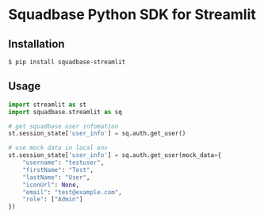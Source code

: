 # Squadbase Python SDK for Streamlit

## Installation

```shell
$ pip install squadbase-streamlit
```

## Usage

```python
import streamlit as st
import squadbase.streamlit as sq

# get squadbase user infomation
st.session_state['user_info'] = sq.auth.get_user()

# use mock data in local env
st.session_state['user_info'] = sq.auth.get_user(mock_data={
    "username": "testuser",
    "firstName": "Test",
    "lastName": "User",
    "iconUrl": None,
    "email": "test@example.com",
    "role": ["Admin"]
})
```
